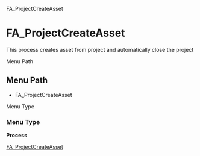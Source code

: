 
FA_ProjectCreateAsset
# FA_ProjectCreateAsset


This process creates asset from project and automatically close the project

Menu Path
## Menu Path



- FA_ProjectCreateAsset

Menu Type
### Menu Type

**Process**


[FA_ProjectCreateAsset](../../process-fa_projectcreateasset.md)